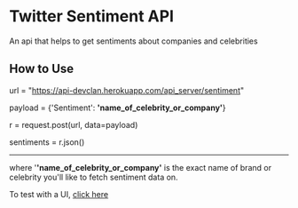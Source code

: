 # Twitter Sentiment API
An api that helps to get sentiments about companies and celebrities

## How to Use

url = "https://api-devclan.herokuapp.com/api_server/sentiment"

payload = {'Sentiment': **'name_of_celebrity_or_company'**}

r = request.post(url, data=payload)

sentiments = r.json()

------------------------------------------------------------------------------------------
 where '**'name_of_celebrity_or_company'** is the exact name of brand or celebrity you'll like to fetch sentiment data on.

 To test with a UI, [click here](https://api-devclan.herokuapp.com/)


